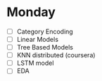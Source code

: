 
# Monday

- [ ] Category Encoding
- [ ] Linear Models
- [ ] Tree Based Models
- [ ] KNN distributed (coursera)
- [ ] LSTM model
- [ ] EDA 
